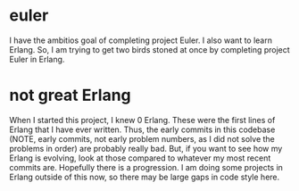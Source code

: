 # euler
I have the ambitios goal of completing project Euler. I also want to learn Erlang. So, I am trying to get two birds stoned at once by completing project Euler in Erlang. 

# not great Erlang
When I started this project, I knew 0 Erlang. These were the first lines of Erlang that I have ever written. Thus, the early commits in this codebase (NOTE, early commits, not early problem numbers, as I did not solve the problems in order) are probably really bad. But, if you want to see how my Erlang is evolving, look at those compared to whatever my most recent commits are. Hopefully there is a progression. I am doing some projects in Erlang outside of this now, so there may be large gaps in code style here. 
